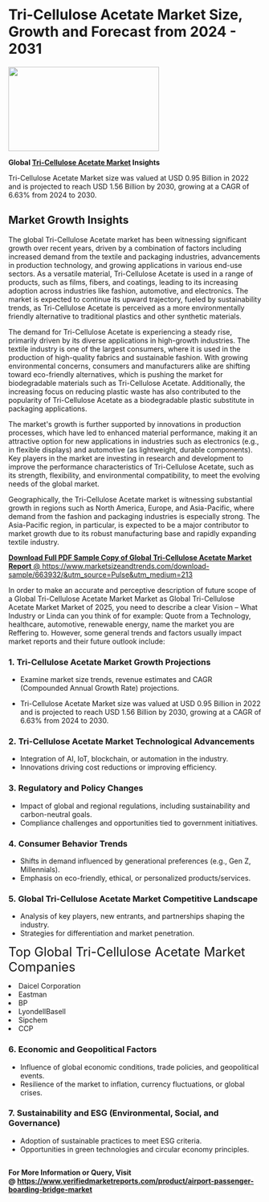 <H1>Tri-Cellulose Acetate Market Size, Growth and Forecast from 2024 - 2031</H1><img class="aligncenter size-medium wp-image-584254" src="https://thirdeyenews.in/wp-content/uploads/2024/09/Global-Market-Research-300x168.jpeg" alt="" width="300" height="168" /><p><strong>Global&nbsp;<a href="https://www.marketsizeandtrends.com/download-sample/663932/&amp;utm_source=Pulse&amp;utm_medium=213">Tri-Cellulose Acetate Market</a> Insights</strong></p><p>Tri-Cellulose Acetate Market size was valued at USD 0.95 Billion in 2022 and is projected to reach USD 1.56 Billion by 2030, growing at a CAGR of 6.63% from 2024 to 2030.</p><p><h2>Market Growth Insights</h2> <p>The global Tri-Cellulose Acetate market has been witnessing significant growth over recent years, driven by a combination of factors including increased demand from the textile and packaging industries, advancements in production technology, and growing applications in various end-use sectors. As a versatile material, Tri-Cellulose Acetate is used in a range of products, such as films, fibers, and coatings, leading to its increasing adoption across industries like fashion, automotive, and electronics. The market is expected to continue its upward trajectory, fueled by sustainability trends, as Tri-Cellulose Acetate is perceived as a more environmentally friendly alternative to traditional plastics and other synthetic materials.</p> <p><a href="#"></a></p> <p>The demand for Tri-Cellulose Acetate is experiencing a steady rise, primarily driven by its diverse applications in high-growth industries. The textile industry is one of the largest consumers, where it is used in the production of high-quality fabrics and sustainable fashion. With growing environmental concerns, consumers and manufacturers alike are shifting toward eco-friendly alternatives, which is pushing the market for biodegradable materials such as Tri-Cellulose Acetate. Additionally, the increasing focus on reducing plastic waste has also contributed to the popularity of Tri-Cellulose Acetate as a biodegradable plastic substitute in packaging applications.</p> <p>The market's growth is further supported by innovations in production processes, which have led to enhanced material performance, making it an attractive option for new applications in industries such as electronics (e.g., in flexible displays) and automotive (as lightweight, durable components). Key players in the market are investing in research and development to improve the performance characteristics of Tri-Cellulose Acetate, such as its strength, flexibility, and environmental compatibility, to meet the evolving needs of the global market.</p> <p>Geographically, the Tri-Cellulose Acetate market is witnessing substantial growth in regions such as North America, Europe, and Asia-Pacific, where demand from the fashion and packaging industries is especially strong. The Asia-Pacific region, in particular, is expected to be a major contributor to market growth due to its robust manufacturing base and rapidly expanding textile industry.</p> <p><a href="#"></p><p><span class=""><strong>Download Full PDF Sample Copy of Global Tri-Cellulose Acetate Market Report</strong> @ <a href="https://www.marketsizeandtrends.com/download-sample/663932/&amp;utm_source=Pulse&amp;utm_medium=213" target="_blank">https://www.marketsizeandtrends.com/download-sample/663932/&amp;utm_source=Pulse&amp;utm_medium=213</a></span></p><p>In order to make an accurate and perceptive description of future scope of a Global&nbsp;Tri-Cellulose Acetate Market Market as Global&nbsp;Tri-Cellulose Acetate Market Market of 2025, you need to describe a clear Vision &ndash; What Industry or Linda can you think of for example: Quote from a Technology, healthcare, automotive, renewable energy, name the market you are Reffering to. However, some general trends and factors usually impact market reports and their future outlook include:</p><h3>1.&nbsp;<strong>Tri-Cellulose Acetate Market Growth Projections</strong></h3><ul><li>Examine market size trends, revenue estimates and CAGR (Compounded Annual Growth Rate) projections.</li><li><p>Tri-Cellulose Acetate Market size was valued at USD 0.95 Billion in 2022 and is projected to reach USD 1.56 Billion by 2030, growing at a CAGR of 6.63% from 2024 to 2030.</p></li></ul><h3>2.&nbsp;<strong>Tri-Cellulose Acetate Market Technological Advancements</strong></h3><ul><li>Integration of AI, IoT, blockchain, or automation in the industry.</li><li>Innovations driving cost reductions or improving efficiency.</li></ul><h3>3.&nbsp;<strong>Regulatory and Policy Changes</strong></h3><ul><li>Impact of global and regional regulations, including sustainability and carbon-neutral goals.</li><li>Compliance challenges and opportunities tied to government initiatives.</li></ul><h3>4.&nbsp;<strong>Consumer Behavior Trends</strong></h3><ul><li>Shifts in demand influenced by generational preferences (e.g., Gen Z, Millennials).</li><li>Emphasis on eco-friendly, ethical, or personalized products/services.</li></ul><h3>5.&nbsp;<strong>Global Tri-Cellulose Acetate Market Competitive Landscape</strong></h3><ul><li>Analysis of key players, new entrants, and partnerships shaping the industry.</li><li>Strategies for differentiation and market penetration.</li></ul><p data-pm-slice="1 1 []"><span style="color: inherit; font-family: inherit; font-size: 25px;">Top Global Tri-Cellulose Acetate Market Companies</span></p><div class="" data-test-id=""><p><li>Daicel Corporation</li><li> Eastman</li><li> BP</li><li> LyondellBasell</li><li> Sipchem</li><li> CCP</li></p></div><h3>6.&nbsp;<strong>Economic and Geopolitical Factors</strong></h3><ul><li>Influence of global economic conditions, trade policies, and geopolitical events.</li><li>Resilience of the market to inflation, currency fluctuations, or global crises.</li></ul><h3>7.&nbsp;<strong>Sustainability and ESG (Environmental, Social, and Governance)</strong></h3><ul><li>Adoption of sustainable practices to meet ESG criteria.</li><li>Opportunities in green technologies and circular economy principles.</li></ul><h2><strong style="font-size: 14px;">For More Information or Query, Visit @&nbsp;</strong><a style="background-color: #ffffff; font-size: 14px;" href="https://www.marketsizeandtrends.com/report/tri-cellulose-acetate-market/" target="_blank">https://www.verifiedmarketreports.com/product/airport-passenger-boarding-bridge-market</a></h2>
